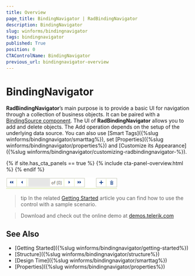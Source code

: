 ```yaml
---
title: Overview
page_title: BindingNavigator | RadBindingNavigator
description: BindingNavigator
slug: winforms/bindingnavigator
tags: bindingnavigator
published: True
position: 0
CTAControlName: BindingNavigator
previous_url: bindingnavigator-overview
---
```


# BindingNavigator

__RadBindingNavigator__’s main purpose is to provide a basic UI for navigation through a collection of business objects. It can be paired with a [BindingSource component](http://msdn.microsoft.com/en-us/library/system.windows.forms.bindingsource%28v=vs.110%29.aspx). The UI of __RadBindingNavigator__ allows you to add and delete objects. The Add operation depends on the setup of the underlying data source. You can also use [Smart Tags]({%slug winforms/bindingnavigator/smarttag%}), set [Properties]({%slug winforms/bindingnavigator/properties%}) and [Customize its Appearance]({%slug winforms/bindingnavigator/customizing-radbindingnavigator-%}).

{% if site.has_cta_panels == true %}
{% include cta-panel-overview.html %}
{% endif %}

![bindingnavigator-overview 001](images/bindingnavigator-overview001.png)

>tip In the related [Getting Started](https://docs.telerik.com/devtools/winforms/controls/bindingnavigator/getting-started) article you can find how to use the control with a sample scenario.

> Download and check out the online demo at [demos.telerik.com](https://telerik-winforms-demos.s3.amazonaws.com/TelerikWinFormsExamplesLauncher.exe)

## See Also

 * [Getting Started]({%slug winforms/bindingnavigator/getting-started%})
 * [Structure]({%slug winforms/bindingnavigator/structure%})
 * [Design Time]({%slug winforms/bindingnavigator/smarttag%})
 * [Properties]({%slug winforms/bindingnavigator/properties%})
  

